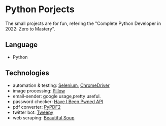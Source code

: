 # Python Porjects

The small projects are for fun, refering the "Complete Python Developer in 2022: Zero to Mastery".

## Language
- Python

## Technologies
- automation & testing: [Selenium](https://www.selenium.dev/), [ChromeDriver](https://sites.google.com/chromium.org/driver/)
- image processing: [Pillow](https://pillow.readthedocs.io/en/stable/index.html)
- email-sender: google usage,pretty useful.
- password checker: [Have I Been Pwned API](https://haveibeenpwned.com/API/v3)
- pdf converter: [PyPDF2](https://pythonhosted.org/PyPDF2/)
- twitter bot: [Tweepy](https://www.tweepy.org/)
- web scraping: [Beautiful Soup](https://www.crummy.com/software/BeautifulSoup/)
